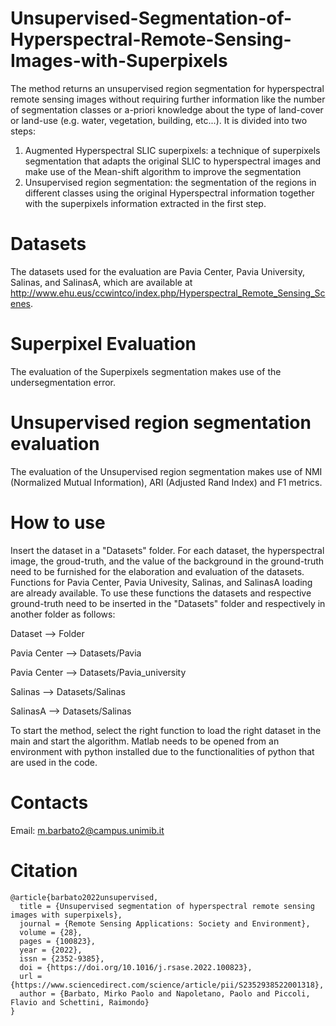 # Unsupervised-Segmentation-of-Hyperspectral-Remote-Sensing-Images-with-Superpixels

The method returns an unsupervised region segmentation for hyperspectral remote sensing images without requiring further information like the number of segmentation classes or a-priori knowledge about the type of land-cover or land-use (e.g. water, vegetation, building, etc...). It is divided into two steps:

1) Augmented Hyperspectral SLIC superpixels: a technique of superpixels segmentation that adapts the original SLIC to hyperspectral images and make use of the Mean-shift algorithm to improve the segmentation
2) Unsupervised region segmentation: the segmentation of the regions in different classes using the original Hyperspectral information together with the superpixels information extracted in the first step.

# Datasets

The datasets used for the evaluation are Pavia Center, Pavia University, Salinas, and SalinasA, which are available at http://www.ehu.eus/ccwintco/index.php/Hyperspectral_Remote_Sensing_Scenes.

# Superpixel Evaluation

The evaluation of the Superpixels segmentation makes use of the undersegmentation error.

# Unsupervised region segmentation evaluation

The evaluation of the Unsupervised region segmentation makes use of NMI (Normalized Mutual Information), ARI (Adjusted Rand Index) and F1 metrics.

# How to use

Insert the dataset in a "Datasets" folder. For each dataset, the hyperspectral image, the groud-truth, and the value of the background in the ground-truth need to be furnished for the elaboration and evaluation of the datasets. Functions for Pavia Center, Pavia Univesity, Salinas, and SalinasA loading are already available. To use these functions the datasets and respective ground-truth need to be inserted in the "Datasets" folder and respectively in another folder as follows:

Dataset --> Folder

Pavia Center --> Datasets/Pavia

Pavia Center --> Datasets/Pavia_university

Salinas --> Datasets/Salinas

SalinasA --> Datasets/Salinas

To start the method, select the right function to load the right dataset in the main and start the algorithm. Matlab needs to be opened from an environment with python installed due to the functionalities of python that are used in the code.

# Contacts

Email: m.barbato2@campus.unimib.it

# Citation
```text
@article{barbato2022unsupervised,
  title = {Unsupervised segmentation of hyperspectral remote sensing images with superpixels},
  journal = {Remote Sensing Applications: Society and Environment},
  volume = {28},
  pages = {100823},
  year = {2022},
  issn = {2352-9385},
  doi = {https://doi.org/10.1016/j.rsase.2022.100823},
  url = {https://www.sciencedirect.com/science/article/pii/S2352938522001318},
  author = {Barbato, Mirko Paolo and Napoletano, Paolo and Piccoli, Flavio and Schettini, Raimondo}
}
```
